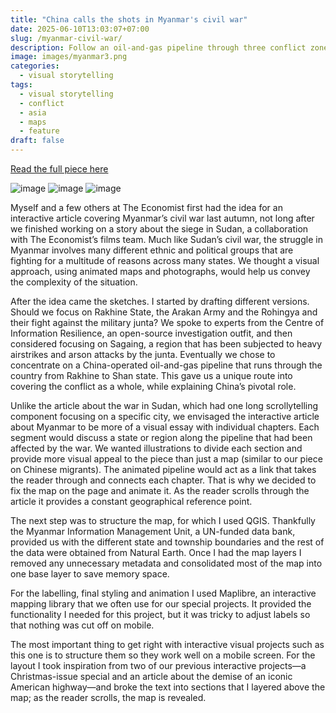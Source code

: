 ```yaml
---
title: "China calls the shots in Myanmar's civil war"
date: 2025-06-10T13:03:07+07:00
slug: /myanmar-civil-war/
description: Follow an oil-and-gas pipeline through three conflict zones
image: images/myanmar3.png
categories:
  - visual storytelling
tags:
  - visual storytelling
  - conflict
  - asia
  - maps
  - feature
draft: false
---
```


[Read the full piece here](https://www.economist.com/interactive/asia/2025/05/30/china-calls-the-shots-in-myanmars-civil-war?app=core)

![image](/images/myanmar2.png)
![image](/images/myanmar5.png)
![image](/images/myanmar4.png)

Myself and a few others at The Economist first had the idea for an interactive article covering Myanmar’s civil war last autumn, not long after we finished working on a story about the siege in Sudan, a collaboration with The Economist’s films team. Much like Sudan’s civil war, the struggle in Myanmar involves many different ethnic and political groups that are fighting for a multitude of reasons across many states. We thought a visual approach, using animated maps and photographs, would help us convey the complexity of the situation.

After the idea came the sketches. I started by drafting different versions. Should we focus on Rakhine State, the Arakan Army and the Rohingya and their fight against the military junta? We spoke to experts from the Centre of Information Resilience, an open-source investigation outfit, and then considered focusing on Sagaing, a region that has been subjected to heavy airstrikes and arson attacks by the junta. Eventually we chose to concentrate on a China-operated oil-and-gas pipeline that runs through the country from Rakhine to Shan state. This gave us a unique route into covering the conflict as a whole, while explaining China’s pivotal role.

Unlike the article about the war in Sudan, which had one long scrollytelling component focusing on a specific city, we envisaged the interactive article about Myanmar to be more of a visual essay with individual chapters. Each segment would discuss a state or region along the pipeline that had been affected by the war. We wanted illustrations to divide each section and provide more visual appeal to the piece than just a map (similar to our piece on Chinese migrants). The animated pipeline would act as a link that takes the reader through and connects each chapter. That is why we decided to fix the map on the page and animate it. As the reader scrolls through the article it provides a constant geographical reference point.

The next step was to structure the map, for which I used QGIS. Thankfully the Myanmar Information Management Unit, a UN-funded data bank, provided us with the different state and township boundaries and the rest of the data were obtained from Natural Earth. Once I had the map layers I removed any unnecessary metadata and consolidated most of the map into one base layer to save memory space.

For the labelling, final styling and animation I used Maplibre, an interactive mapping library that we often use for our special projects. It provided the functionality I needed for this project, but it was tricky to adjust labels so that nothing was cut off on mobile.

The most important thing to get right with interactive visual projects such as this one is to structure them so they work well on a mobile screen. For the layout I took inspiration from two of our previous interactive projects—a Christmas-issue special and an article about the demise of an iconic American highway—and broke the text into sections that I layered above the map; as the reader scrolls, the map is revealed.
